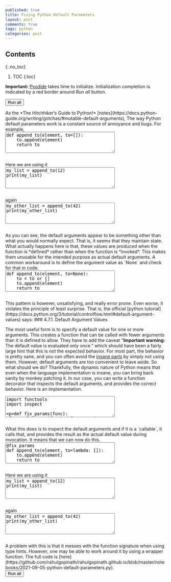 ```yaml
---
published: true
title: Fixing Python Default Parameters
layout: post
comments: true
tags: python
categories: post
---
```


## Contents
{:.no_toc}

1. TOC
{:toc}

<script type="text/javascript">window.languagePluginUrl='/resources/pyodide/full/3.9/';</script>
<script src="/resources/pyodide/full/3.9/pyodide.js"></script>
<link rel="stylesheet" type="text/css" media="all" href="/resources/skulpt/css/codemirror.css">
<link rel="stylesheet" type="text/css" media="all" href="/resources/skulpt/css/solarized.css">
<link rel="stylesheet" type="text/css" media="all" href="/resources/skulpt/css/env/editor.css">

<script src="/resources/skulpt/js/codemirrorepl.js" type="text/javascript"></script>
<script src="/resources/skulpt/js/python.js" type="text/javascript"></script>
<script src="/resources/pyodide/js/env/editor.js" type="text/javascript"></script>

**Important:** [Pyodide](https://pyodide.readthedocs.io/en/latest/) takes time to initialize.
Initialization completion is indicated by a red border around *Run all* button.
<form name='python_run_form'>
<button type="button" name="python_run_all">Run all</button>
</form>
As the *The Hitchhiker’s Guide to Python!* [notes](https://docs.python-guide.org/writing/gotchas/#mutable-default-arguments),
The way Python default parameters work is a constant source of annoyance and
bugs. For example,

<!--
############
def append_to(element, to=[]):
    to.append(element)
    return to

############
-->
<form name='python_run_form'>
<textarea cols="40" rows="4" name='python_edit'>
def append_to(element, to=[]):
    to.append(element)
    return to
</textarea><br />
<pre class='Output' name='python_output'></pre>
<div name='python_canvas'></div>
</form>
Here we are using it

<!--
############
my_list = append_to(12)
print(my_list)

############
-->
<form name='python_run_form'>
<textarea cols="40" rows="4" name='python_edit'>
my_list = append_to(12)
print(my_list)
</textarea><br />
<pre class='Output' name='python_output'></pre>
<div name='python_canvas'></div>
</form>
again

<!--
############
my_other_list = append_to(42)
print(my_other_list)

############
-->
<form name='python_run_form'>
<textarea cols="40" rows="4" name='python_edit'>
my_other_list = append_to(42)
print(my_other_list)
</textarea><br />
<pre class='Output' name='python_output'></pre>
<div name='python_canvas'></div>
</form>
As you can see, the default arguments appear to be something other than what
you would normally expect. That is, it seems that they maintain state. What
actually happens here is that, these values are produced  when the function is
*defined* rather than when the function is *invoked*. This makes them unusable
for the intended purpose as actual default arguments.
A common workaround is to define the argument value as `None` and check for
that in code.

<!--
############
def append_to(element, to=None):
    to = to or []
    to.append(element)
    return to

############
-->
<form name='python_run_form'>
<textarea cols="40" rows="4" name='python_edit'>
def append_to(element, to=None):
    to = to or []
    to.append(element)
    return to
</textarea><br />
<pre class='Output' name='python_output'></pre>
<div name='python_canvas'></div>
</form>
This pattern is however, unsatisfying, and really error prone. Even worse,
it violates the principle of least surprise. 
That is, the official [python tutorial](https://docs.python.org/3/tutorial/controlflow.html#default-argument-values)
says:
### 4.7.1. Default Argument Values

The most useful form is to specify a default value for one or more arguments.
This creates a function that can be called with fewer arguments than it is
defined to allow.
They have to add the caveat "**Important warning:** The default value is evaluated only once."
which should have been a fairly large hint that this is not the expected
behavior.
For most part, the behavior is pretty sane, and you can often avoid the
[insane parts](https://github.com/satwikkansal/wtfpython) by simply not using
them. However, default arguments are too convenient to leave aside.
So what should we do?
Thankfully, the dynamic nature of Python means that even when the language
implementation is insane, you can bring back sanity by monkey patching it.
In our case, you can write a function decorator that inspects the default
arguments, and provides the correct behavior. Here is an implementation.

<!--
############
import functools
import inspect

def fix_params(func):
    @functools.wraps(func)
    def wrapper(*args, **kwargs):
        original_defaults = func.__defaults__
        func.__defaults__ = tuple([val()
            if callable(val) and not inspect.signature(val).parameters
            else val for val in func.__defaults__])
        rval = func(*args, **kwargs)
        func.__defaults__ = original_defaults
        return rval

    return wrapper

############
-->
<form name='python_run_form'>
<textarea cols="40" rows="4" name='python_edit'>
import functools
import inspect

def fix_params(func):
    @functools.wraps(func)
    def wrapper(*args, **kwargs):
        original_defaults = func.__defaults__
        func.__defaults__ = tuple([val()
            if callable(val) and not inspect.signature(val).parameters
            else val for val in func.__defaults__])
        rval = func(*args, **kwargs)
        func.__defaults__ = original_defaults
        return rval

    return wrapper
</textarea><br />
<pre class='Output' name='python_output'></pre>
<div name='python_canvas'></div>
</form>
What this does is to inspect the default arguments and if it is
a `callable`, it calls that, and provides the result as the actual
default value during invocation. It means that we can now do this.

<!--
############
@fix_params
def append_to(element, to=lambda: []):
    to.append(element)
    return to

############
-->
<form name='python_run_form'>
<textarea cols="40" rows="4" name='python_edit'>
@fix_params
def append_to(element, to=lambda: []):
    to.append(element)
    return to
</textarea><br />
<pre class='Output' name='python_output'></pre>
<div name='python_canvas'></div>
</form>
Here we are using it

<!--
############
my_list = append_to(12)
print(my_list)

############
-->
<form name='python_run_form'>
<textarea cols="40" rows="4" name='python_edit'>
my_list = append_to(12)
print(my_list)
</textarea><br />
<pre class='Output' name='python_output'></pre>
<div name='python_canvas'></div>
</form>
again

<!--
############
my_other_list = append_to(42)
print(my_other_list)

############
-->
<form name='python_run_form'>
<textarea cols="40" rows="4" name='python_edit'>
my_other_list = append_to(42)
print(my_other_list)
</textarea><br />
<pre class='Output' name='python_output'></pre>
<div name='python_canvas'></div>
</form>
A problem with this is that it messes with the function signature
when using type hints. However, one may be able to work around it
by using a wrapper function.
The full code is [here](https://github.com/rahulgopinath/rahulgopinath.github.io/blob/master/notebooks/2021-09-05-python-default-parameters.py).

<form name='python_run_form'>
<button type="button" name="python_run_all">Run all</button>
</form>
